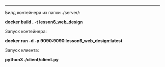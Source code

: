 ***
Билд контейнера из папки ./server/:

**docker build . -t lesson6_web_design**

Запуск контейнера:

**docker run -d -p 9090:9090 lesson6_web_design:latest**

Запуск клиента:

**python3 ./client/client.py**
